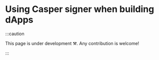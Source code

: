 # Using Casper signer when building dApps

:::caution

This page is under development ⚒. Any contribution is welcome!

:::
